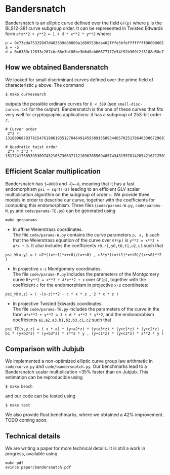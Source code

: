 # Bandersnatch

Bandersnatch is an elliptic curve defined over the field `GF(p)` where
`p` is the BLS12-381 curve subgroup order. It can be represented in
Twisted Edwards form `a*x**2 + y**2 = 1 + d * x**2 * y**2` where:
```python3
p = 0x73eda753299d7d483339d80809a1d80553bda402fffe5bfeffffffff00000001
a = -5
d = 0x6389c12633c267cbc66e3bf86be3b6d8cb66677177e54f92b369f2f5188d58e7
```

## How we obtained Bandersnatch

We looked for small discriminant curves defined over the prime field
of characteristic `p` above.
The command 
```shell
$ make curvesearch
```
outputs the possible ordinary curves for `D < 389` (see
`small-disc-curves.txt` for the output).
Bandersnatch is the one of these curves that fits very well for
cryptographic applications: it has a subgroup of 253-bit order `r`.
```python3
# Curver order
 2^2 * 13108968793781547619861935127046491459309155893440570251786403306729687672801

# Quadratic twist order
 2^7 * 3^3 * 15172417585395309745210573063711216967055694857434315578142854216712503379
```

## Efficient Scalar multiplication

Bandersnatch has `j=8000` and `-D=-8`, meaning that it has a fast endomorphism
`psi = sqrt(-2)` leading to an efficient GLV scalar multiplication
algorithm on the subgroup of order `r`.
We provide three models in order to describe our curve, together with
the coefficients for computing this endomorphism.
Three files (`code/params-W.py`, `code/params-M.py` and
`code/params-TE.py`) can be generated using
```shell
make getparams
```
* In affine Weierstrass coordinates.<br>
The file `code/params-W.py` contains the curve parameters `p, a, b` such
that the Weierstrass equation of the curve over `GF(p)` is `y**2 =
x**3 + a*x + b`. It also includes the coefficients
`r0,r1,s0,t0,t1,u2,u3` such that
```python3
psi_W(x,y) = ( u2*((x+r1)*x+r0)/(x+s0) , u3*y*((x+t1)*x+t0)/(x+s0)**2 )
```
* In projective `x-z` Montgomery coordinates.<br>
The file `code/params-M.py` includes the parameters of the Montgomery curve
`B*y**2 = x**3 + A*x**2 + x` over `GF(p)`, together with the
coefficient `c` for the endomorphism in projective `x-z` coordinates:
```python3
psi_M(x,z) = ( -(x-z)**2 - c * x * z , 2 * x * z )
```
* In projective Twisted Edwards coordinates.<br>
The file `code/params-TE.py` includes the parameters of the curve in the
form `a*x**2 + y**2 = 1 + d * x**2 * y**2`, and the endomorphism
coefficients `a1,a2,a3,b1,b2,b3,c1,c2` such that
```python3
psi_TE(x,y,z) = ( x * a1 * (y+a2*z) * (y+a3*z) * (y+c1*z) * (y+c2*z) ,
b1 * (y+b2*z) * (y+b3*z) * z**2 * y , (y+c1*z) * (y+c2*z) * z**2 * y )
```

## Comparison with Jubjub

We implemented a non-optimized elliptic curve group law arithmetic in
`code/curve.py` and `code/bandersnatch.py`.
Our benchmarks lead to a Bandersnatch scalar multiplication ~35%
faster than on Jubjub.
This estimation can be reproducible using
```shell
$ make bench
```
and our code can be tested using
```shell
$ make test
```
We also provide Rust benchmarks, where we obtained a 42%
improvement. TODO coming soon.

## Technical details
We are writing a paper for more technical details. It is still a work
in progress, available using
```shell
make pdf
evince paper/bandersnatch.pdf
```
